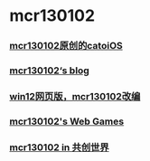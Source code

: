 # mcr130102
### [mcr130102原创的catoiOS](/catoiOS)
### [mcr130102‘s blog](https://cnblogs.com/mcr130102)
### [win12网页版，mcr130102改编](https://mcr130102oier.github.io/win12/)
### [mcr130102's Web Games](https://mcr130102oier.github.io/games/)
### [mcr130102 in 共创世界](https://www.ccw.site/student/66bb4f2afefe470607b05199)
